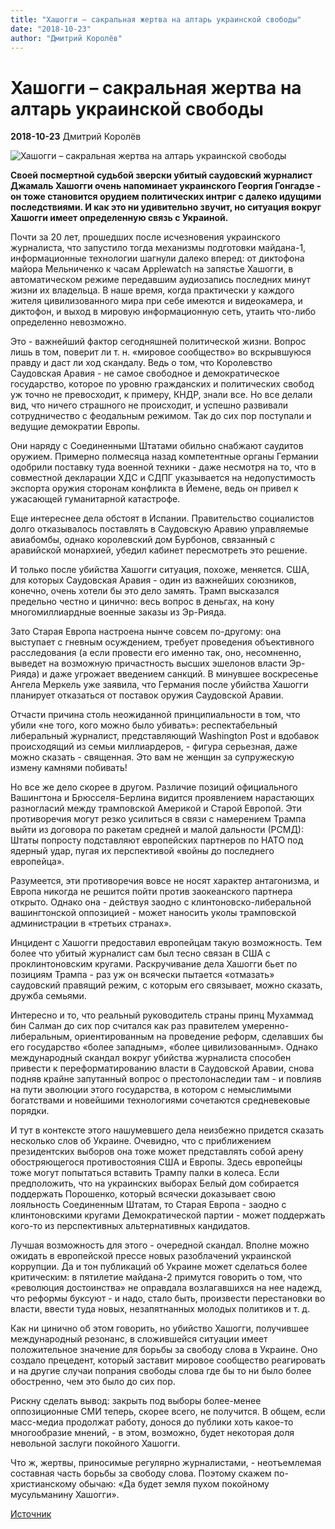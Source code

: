 ```yaml
---
title: "Хашогги – сакральная жертва на алтарь украинской свободы"
date: "2018-10-23"
author: "Дмитрий Королёв"
---
```


# Хашогги – сакральная жертва на алтарь украинской свободы

**2018-10-23** Дмитрий Королёв

![Хашогги – сакральная жертва на алтарь украинской свободы](http://2000.ua/modules/pages/pictures/1000x1000/16729_f3c9b0b7f5556efe4d5187b1de5f7835_631.jpg)

**Своей посмертной судьбой зверски убитый саудовский журналист Джамаль Хашогги очень напоминает украинского Георгия Гонгадзе - он тоже становится орудием политических интриг с далеко идущими последствиями. И как это ни удивительно звучит, но ситуация вокруг Хашогги имеет определенную связь с Украиной.**

Почти за 20 лет, прошедших после исчезновения украинского журналиста, что запустило тогда механизмы подготовки майдана-1, информационные технологии шагнули далеко вперед: от диктофона майора Мельниченко к часам Applewatch на запястье Хашогги, в автоматическом режиме передавшим аудиозапись последних минут жизни их владельца. В наше время, когда практически у каждого жителя цивилизованного мира при себе имеются и видеокамера, и диктофон, и выход в мировую информационную сеть, утаить что-либо определенно невозможно.

Это - важнейший фактор сегодняшней политической жизни. Вопрос лишь в том, поверит ли т. н. «мировое сообщество» во вскрывшуюся правду и даст ли ход скандалу. Ведь о том, что Королевство Саудовская Аравия - не самое свободное и демократическое государство, которое по уровню гражданских и политических свобод уж точно не превосходит, к примеру, КНДР, знали все. Но все делали вид, что ничего страшного не происходит, и успешно развивали сотрудничество с феодальным режимом. Так до сих пор поступали и ведущие демократии Европы.

Они наряду с Соединенными Штатами обильно снабжают саудитов оружием. Примерно полмесяца назад компетентные органы Германии одобрили поставку туда военной техники - даже несмотря на то, что в совместной декларации ХДС и СДПГ указывается на недопустимость экспорта оружия сторонам конфликта в Йемене, ведь он привел к ужасающей гуманитарной катастрофе.

Еще интереснее дела обстоят в Испании. Правительство социалистов долго отказывалось поставлять в Саудовскую Аравию управляемые авиабомбы, однако королевский дом Бурбонов, связанный с аравийской монархией, убедил кабинет пересмотреть это решение.

И только после убийства Хашогги ситуация, похоже, меняется. США, для которых Саудовская Аравия - один из важнейших союзников, конечно, очень хотели бы это дело замять. Трамп высказался предельно честно и цинично: весь вопрос в деньгах, на кону многомиллиардные военные заказы из Эр-Рияда.

Зато Старая Европа настроена нынче совсем по-другому: она выступает с гневным осуждением, требует проведения объективного расследования (а если провести его именно так, оно, несомненно, выведет на возможную причастность высших эшелонов власти Эр-Рияда) и даже угрожает введением санкций. В минувшее воскресенье Ангела Меркель уже заявила, что Германия после убийства Хашогги планирует отказаться от поставок оружия Саудовской Аравии.

Отчасти причина столь неожиданной принципиальности в том, что убили «не того, кого можно было убивать»: респектабельный либеральный журналист, представляющий Washington Post и вдобавок происходящий из семьи миллиардеров, - фигура серьезная, даже можно сказать - священная. Это вам не женщин за супружескую измену камнями побивать!

Но все же дело скорее в другом. Различие позиций официального Вашингтона и Брюсселя-Берлина видится проявлением нарастающих разногласий между трамповской Америкой и Старой Европой. Эти противоречия могут резко усилиться в связи с намерением Трампа выйти из договора по ракетам средней и малой дальности (РСМД): Штаты попросту подставляют европейских партнеров по НАТО под ядерный удар, пугая их перспективой «войны до последнего европейца».

Разумеется, эти противоречия вовсе не носят характер антагонизма, и Европа никогда не решится пойти против заокеанского партнера открыто. Однако она - действуя заодно с клинтоновско-либеральной вашингтонской оппозицией - может наносить уколы трамповской администрации в «третьих странах».

Инцидент с Хашогги предоставил европейцам такую возможность. Тем более что убитый журналист сам был тесно связан в США с проклинтоновским кругами. Раскручивание дела Хашогги бьет по позициям Трампа - раз уж он всячески пытается «отмазать» саудовский правящий режим, с которым его связывает, можно сказать, дружба семьями.

Интересно и то, что реальный руководитель страны принц Мухаммад бин Салман до сих пор считался как раз правителем умеренно-либеральным, ориентированным на проведение реформ, сделавших бы его государство «более западным», «более цивилизованным». Однако международный скандал вокруг убийства журналиста способен привести к переформатированию власти в Саудовской Аравии, снова подняв крайне запутанный вопрос о престолонаследии там - и повлияв на пути эволюции этого государства, в котором с немыслимыми богатствами и новейшими технологиями сочетаются средневековые порядки.

И тут в контексте этого нашумевшего дела неизбежно придется сказать несколько слов об Украине. Очевидно, что с приближением президентских выборов она тоже может представлять собой арену обостряющегося противостояния США и Европы. Здесь европейцы тоже могут попытаться вставить Трампу палки в колеса. Если предположить, что на украинских выборах Белый дом собирается поддержать Порошенко, который всячески доказывает свою лояльность Соединенным Штатам, то Старая Европа - заодно с клинтоновскими кругами Демократической партии - может поддержать кого-то из перспективных альтернативных кандидатов.

Лучшая возможность для этого - очередной скандал. Вполне можно ожидать в европейской прессе новых разоблачений украинской коррупции. Да и тон публикаций об Украине может сделаться более критическим: в пятилетие майдана-2 примутся говорить о том, что «революция достоинства» не оправдала возлагавшихся на нее надежд, что реформы буксуют - и надо, стало быть, произвести перестановки во власти, ввести туда новых, незапятнанных молодых политиков и т. д.

Как ни цинично об этом говорить, но убийство Хашогги, получившее международный резонанс, в сложившейся ситуации имеет положительное значение для борьбы за свободу слова в Украине. Оно создало прецедент, который заставит мировое сообщество реагировать и на другие случаи попрания свободы слова где бы то ни было более обостренно, чем это было до сих пор.

Рискну сделать вывод: закрыть под выборы более-менее оппозиционные СМИ теперь, скорее всего, не получится. В общем, если масс-медиа продолжат работу, донося до публики хоть какое-то многообразие мнений, - в этом, возможно, будет некоторая доля невольной заслуги покойного Хашогги.

Что ж, жертвы, приносимые регулярно журналистами, - неотъемлемая составная часть борьбы за свободу слова. Поэтому скажем по-христианскому обычаю: «Да будет земля пухом покойному мусульманину Хашогги».

[Источник](https://www.2000.ua/v-nomere/forum/puls/hashoggi---sakralnaja-zhertva-na-altar-ukrainskoi-svobody.htm)